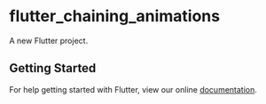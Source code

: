 # flutter_chaining_animations

A new Flutter project.

## Getting Started

For help getting started with Flutter, view our online
[documentation](https://flutter.io/).
